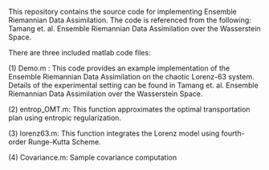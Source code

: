 This repository contains the source code for implementing Ensemble Riemannian Data Assimilation. The code is referenced from the following: Tamang et. al. Ensemble Riemannian Data Assimilation over the Wasserstein Space.

There are three included matlab code files:

(1) Demo.m : This code provides an example implementation of the Ensemble Riemannian Data Assimilation on the chaotic Lorenz-63 system. Details of the experimental setting can be found in Tamang et. al. Ensemble Riemannian Data Assimilation over the Wasserstein Space.

(2) entrop_OMT.m: This function approximates the optimal transportation plan using entropic regularization.

(3) lorenz63.m: This function integrates the Lorenz model using fourth-order Runge-Kutta Scheme.
 
(4) Covariance.m: Sample covariance computation